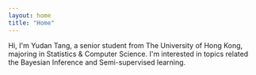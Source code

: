 ```yaml
---
layout: home
title: "Home"
---
```


Hi, I'm Yudan Tang, a senior student from The University of Hong Kong, majoring in Statistics & Computer Science. I'm interested in topics related the Bayesian Inference and Semi-supervised learning. 



